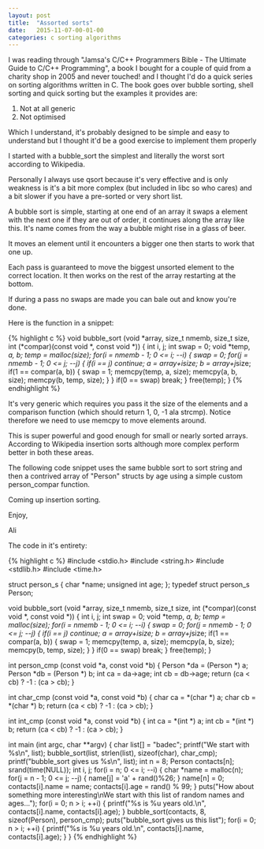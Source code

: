 ```yaml
---
layout: post
title:  "Assorted sorts"
date:   2015-11-07-00-01-00
categories: c sorting algorithms
---
```


I was reading through "Jamsa's C/C++ Programmers Bible - The Ultimate Guide to C/C++ Programming", a book I bought for a couple of quid from a charity shop in 2005 and never touched! and I thought I'd do a quick series on sorting algorithms written in C. The book goes over bubble sorting, shell sorting and quick sorting but the examples it provides are:

1. Not at all generic
2. Not optimised

Which I understand, it's probably designed to be simple and easy to understand but I thought it'd be a good exercise to implement them properly

I started with a bubble_sort the simplest and literally the worst sort according to Wikipedia.

Personally I always use qsort because it's very effective and is only weakness is it's a bit more complex (but included in libc so who cares) and a bit slower if you have a pre-sorted or very short list.

A bubble sort is simple, starting at one end of an array it swaps a element with the next one if they are out of order, it continues along the array like this. It's name comes from the way a bubble might rise in a glass of beer.

It moves an element until it encounters a bigger one then starts to work that one up.

Each pass is guaranteed to move the biggest unsorted element to the correct location. It then works on the rest of the array restarting at the bottom.

If during a pass no swaps are made you can bale out and know you're done.

Here is the function in a snippet:

{% highlight c %}
void bubble_sort (void *array, size_t nmemb, size_t size, int (*compar)(const void *, const void *)) {
  int i, j;
  int swap = 0;
  void *temp, *a, *b;
  temp = malloc(size);
  for(i = nmemb - 1; 0 <= i; --i) {
    swap = 0;
    for(j = nmemb - 1; 0 <= j; --j) {
      if(i == j)
      	continue;
      a = array+i*size;
      b = array+j*size;
      if(1 == compar(a, b)) {
	swap = 1;
	memcpy(temp, a, size);
	memcpy(a, b, size);
	memcpy(b, temp, size);
      }
    }
    if(0 == swap)
      break;
  }
  free(temp);
}
{% endhighlight %}

It's very generic which requires you pass it the size of the elements and a comparison function (which should return 1, 0, -1 ala strcmp). Notice therefore we need to use memcpy to move elements around.

This is super powerful and good enough for small or nearly sorted arrays. According to Wikipedia insertion sorts although more complex perform better in both these areas.

The following code snippet uses the same bubble sort to sort string and then a contrived array of "Person" structs by age using a simple custom person_compar function.

Coming up insertion sorting.

Enjoy,

Ali

The code in it's entirety:

{% highlight c %}
#include <stdio.h>
#include <string.h>
#include <stdlib.h>
#include <time.h>

struct person_s {
  char *name;
  unsigned int age;
};
typedef struct person_s Person;

void bubble_sort (void *array, size_t nmemb, size_t size, int (*compar)(const void *, const void *)) {
  int i, j;
  int swap = 0;
  void *temp, *a, *b;
  temp = malloc(size);
  for(i = nmemb - 1; 0 <= i; --i) {
    swap = 0;
    for(j = nmemb - 1; 0 <= j; --j) {
      if(i == j)
      	continue;
      a = array+i*size;
      b = array+j*size;
      if(1 == compar(a, b)) {
	swap = 1;
	memcpy(temp, a, size);
	memcpy(a, b, size);
	memcpy(b, temp, size);
      }
    }
    if(0 == swap)
      break;
  }
  free(temp);
}

int person_cmp (const void *a, const void *b) {
  Person *da = (Person *) a;
  Person *db = (Person *) b;
  int ca = da->age;
  int cb = db->age;
  return (ca < cb) ? -1 : (ca > cb);
}

int char_cmp (const void *a, const void *b) {
  char ca = *(char *) a;
  char cb = *(char *) b;
  return (ca < cb) ? -1 : (ca > cb);
}

int int_cmp (const void *a, const void *b) {
  int ca = *(int *) a;
  int cb = *(int *) b;
  return (ca < cb) ? -1 : (ca > cb);
}

int main (int argc, char **argv) {
  char list[] = "badec";
  printf("We start with %s\n", list);
  bubble_sort(list, strlen(list), sizeof(char), char_cmp);
  printf("bubble_sort gives us %s\n", list);
  int n = 8;
  Person contacts[n];
  srand(time(NULL));
  int i, j;
  for(i = n; 0 <= i; --i) {
    char *name = malloc(n);
    for(j = n - 1; 0 <= j; --j) {
      name[j] = 'a' + rand()%26;
    }
    name[n] = 0;
    contacts[i].name = name;
    contacts[i].age = rand() % 99;
  }
  puts("How about something more interesting\nWe start with this list of random names and ages...");
  for(i = 0; n > i; ++i) {
    printf("%s is %u years old.\n", contacts[i].name, contacts[i].age);
  }
  bubble_sort(contacts, 8, sizeof(Person), person_cmp);
  puts("bubble_sort gives us this list");
  for(i = 0; n > i; ++i) {
    printf("%s is %u years old.\n", contacts[i].name, contacts[i].age);
  }
}
{% endhighlight %}

